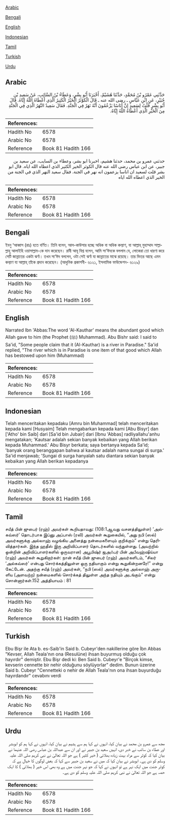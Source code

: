 [Arabic](#arabic)

[Bengali](#bengali)

[English](#english)

[Indonesian](#indonesian)

[Tamil](#tamil)

[Turkish](#turkish)

[Urdu](#urdu)

## Arabic


<div dir="rtl" lang="ar" style={{fontSize:'larger',backgroundColor:'#f8f9fa',padding:20}}>
حَدَّثَنِي عَمْرُو بْنُ مُحَمَّدٍ، حَدَّثَنَا هُشَيْمٌ، أَخْبَرَنَا أَبُو بِشْرٍ، وَعَطَاءُ بْنُ السَّائِبِ، عَنْ سَعِيدِ بْنِ جُبَيْرٍ، عَنِ ابْنِ عَبَّاسٍ ـ رضى الله عنه ـ قَالَ الْكَوْثَرُ الْخَيْرُ الْكَثِيرُ الَّذِي أَعْطَاهُ اللَّهُ إِيَّاهُ‏.‏ قَالَ أَبُو بِشْرٍ قُلْتُ لِسَعِيدٍ إِنَّ أُنَاسًا يَزْعُمُونَ أَنَّهُ نَهَرٌ فِي الْجَنَّةِ‏.‏ فَقَالَ سَعِيدٌ النَّهَرُ الَّذِي فِي الْجَنَّةِ مِنَ الْخَيْرِ الَّذِي أَعْطَاهُ اللَّهُ إِيَّاهُ‏.‏
</div>
<div style={{backgroundColor:'#f8f9fa',padding:20, marginBottom: 10}}><table> <thead> <tr> <th>References:</th> <th></th> </tr> </thead> <tbody><tr><td>Hadith No</td><td>6578</td></tr><tr><td>Arabic No</td><td>6578</td></tr><tr><td>Reference</td><td>Book 81 Hadith 166</td></tr></tbody></table></div>


<div dir="rtl" lang="ar" style={{fontSize:'larger',backgroundColor:'#f8f9fa',padding:20}}>
حدثني عمرو بن محمد، حدثنا هشيم، اخبرنا ابو بشر، وعطاء بن السايب، عن سعيد بن جبير، عن ابن عباس رضى الله عنه قال الكوثر الخير الكثير الذي اعطاه الله اياه. قال ابو بشر قلت لسعيد ان اناسا يزعمون انه نهر في الجنة. فقال سعيد النهر الذي في الجنة من الخير الذي اعطاه الله اياه
</div>
<div style={{backgroundColor:'#f8f9fa',padding:20, marginBottom: 10}}><table> <thead> <tr> <th>References:</th> <th></th> </tr> </thead> <tbody><tr><td>Hadith No</td><td>6578</td></tr><tr><td>Arabic No</td><td>6578</td></tr><tr><td>Reference</td><td>Book 81 Hadith 166</td></tr></tbody></table></div>

## Bengali


<div dir="ltr" lang="bn" style={{fontSize:'larger',backgroundColor:'#f8f9fa',padding:20}}>
ইবনু ‘আব্বাস (রাঃ) হতে বর্ণিত। তিনি বলেন, আল-কাউসার হচ্ছে অধিক বা অধিক কল্যাণ, যা আল্লাহ্ মুহাম্মাদ সাল্লাল্লাহু আলাইহি ওয়াসাল্লাম-কে দান করেছেন। রাবী আবূ বিশ্র বলেন, আমি সা‘ঈদকে বললাম যে, লোকেরা তো ধারণা করে সেটি জান্নাতের একটা ঝর্ণা। তখন সা‘ঈদ বললেন, ওটা সেই ঝর্ণা যা জান্নাতের মাঝে রয়েছে। তার ভিতর আছে এমন কল্যাণ যা আল্লাহ্ তাঁকে প্রদান করেছেন। (আধুনিক প্রকাশনী- ৬১২১, ইসলামিক ফাউন্ডেশন- ৬১২৯)
</div>
<div style={{backgroundColor:'#f8f9fa',padding:20, marginBottom: 10}}><table> <thead> <tr> <th>References:</th> <th></th> </tr> </thead> <tbody><tr><td>Hadith No</td><td>6578</td></tr><tr><td>Arabic No</td><td>6578</td></tr><tr><td>Reference</td><td>Book 81 Hadith 166</td></tr></tbody></table></div>

## English


<div dir="ltr" lang="en" style={{fontSize:'larger',backgroundColor:'#f8f9fa',padding:20}}>
Narrated Ibn 'Abbas:The word 'Al-Kauthar' means the abundant good which Allah gave to him (the Prophet (ﷺ) Muhammad). Abu Bishr said: I said to Sa'id, "Some people claim that it (Al-Kauthar) is a river in Paradise." Sa'id replied, "The river which is in Paradise is one item of that good which Allah has bestowed upon him (Muhammad)
</div>
<div style={{backgroundColor:'#f8f9fa',padding:20, marginBottom: 10}}><table> <thead> <tr> <th>References:</th> <th></th> </tr> </thead> <tbody><tr><td>Hadith No</td><td>6578</td></tr><tr><td>Arabic No</td><td>6578</td></tr><tr><td>Reference</td><td>Book 81 Hadith 166</td></tr></tbody></table></div>

## Indonesian


<div dir="ltr" lang="id" style={{fontSize:'larger',backgroundColor:'#f8f9fa',padding:20}}>
Telah menceritakan kepadaku [Amru bin Muhammad] telah menceritakan kepada kami [Husyaim] Telah mengabarkan kepada kami [Abu Bisyr] dan ['Atho' bin Saib] dari [Sa'id bin Jubair] dari [Ibnu 'Abbas] radliyallahu'anhu mengatakan; 'Kautsar adalah sekian banyak kebaikan yang Allah berikan kepada Muhammad.' Abu Bisyr berkata; saya bertanya kepada Sa'id; 'banyak orang beranggapan bahwa al kautsar adalah nama sungai di surga.' Sa'id menjawab; 'Sungai di surga hanyalah satu diantara sekian banyak kebaikan yang Allah berikan kepadanya
</div>
<div style={{backgroundColor:'#f8f9fa',padding:20, marginBottom: 10}}><table> <thead> <tr> <th>References:</th> <th></th> </tr> </thead> <tbody><tr><td>Hadith No</td><td>6578</td></tr><tr><td>Arabic No</td><td>6578</td></tr><tr><td>Reference</td><td>Book 81 Hadith 166</td></tr></tbody></table></div>

## Tamil


<div dir="ltr" lang="ta" style={{fontSize:'larger',backgroundColor:'#f8f9fa',padding:20}}>
சயீத் பின் ஜுபைர் (ரஹ்) அவர்கள் கூறியதாவது: (108:1ஆவது வசனத்திலுள்ள) ‘அல்கவ்ஸர்’ தொடர்பாக இப்னு அப்பாஸ் (ரலி) அவர்கள் கூறுகையில், “அது நபி (ஸல்) அவர்களுக்கு அல்லாஹ் வழங்கிய அனைத்து நன்மைகளையும் குறிக்கும்” என்று தெரிவித்தார்கள். இந்த ஹதீஸ் இரு அறிவிப்பாளர் தொடர்களில் வந்துள்ளது. (அவற்றில் ஒன்றின் அறிவிப்பாளர்களில் ஒருவரான) அபூபிஷ்ர் ஜஅஃபர் பின் அபீவஹ்ஷிய்யா (ரஹ்) அவர்கள் கூறுகிறார்கள்: நான் சயீத் பின் ஜுபைர் (ரஹ்) அவர்களிடம், “சிலர் ‘அல்கவ்ஸர்’ என்பது சொர்க்கத்திலுள்ள ஒரு நதியாகும் என்று கூறுகின்றனரே!” என்று கேட்டேன். அதற்கு சயீத் (ரஹ்) அவர்கள், “நபி (ஸல்) அவர்களுக்கு அல்லாஹ் அருளிய (அளவற்ற) நன்மைகளில் சொர்க்கத் திலுள்ள அந்த நதியும் அடங்கும்” என்று சொன்னார்கள்.152 அத்தியாயம் : 81
</div>
<div style={{backgroundColor:'#f8f9fa',padding:20, marginBottom: 10}}><table> <thead> <tr> <th>References:</th> <th></th> </tr> </thead> <tbody><tr><td>Hadith No</td><td>6578</td></tr><tr><td>Arabic No</td><td>6578</td></tr><tr><td>Reference</td><td>Book 81 Hadith 166</td></tr></tbody></table></div>

## Turkish


<div dir="ltr" lang="tr" style={{fontSize:'larger',backgroundColor:'#f8f9fa',padding:20}}>
Ebu Bişr ile Ata b. es-Saib'in Said b. Cubeyr'den nakillerine göre İbn Abbas "Kevser, Allah Teala'nın ona (Resulüne) ihsan buyurmuş olduğu çok hayırdır" demiştir. Ebu Bişr dedi ki: Ben Said b. Cubeyr'e "Birçok kimse, kevserin cennette bir nehir olduğunu söylüyorlar" dedim. Bunun üzerine Said b. Cubeyr "Cennetteki o nehir de Allah Teala'nın ona ihsan buyurduğu hayırdandır" cevabını verdi
</div>
<div style={{backgroundColor:'#f8f9fa',padding:20, marginBottom: 10}}><table> <thead> <tr> <th>References:</th> <th></th> </tr> </thead> <tbody><tr><td>Hadith No</td><td>6578</td></tr><tr><td>Arabic No</td><td>6578</td></tr><tr><td>Reference</td><td>Book 81 Hadith 166</td></tr></tbody></table></div>

## Urdu


<div dir="rtl" lang="ur" style={{fontSize:'larger',backgroundColor:'#f8f9fa',padding:20}}>
مجھ سے عمرو بن محمد نے بیان کیا، انہوں نے کہا ہم سے ہشیم نے بیان کیا، انہوں نے کہا ہم کو ابوبشر اور عطاء بن سائب نے خبر دی، انہیں سعید بن جبیر نے اور ان سے عبداللہ بن عباس رضی اللہ عنہما نے بیان کیا کہ کوثر سے مراد بہت زیادہ بھلائی ( خیر کثیر ) ہے جو اللہ تعالیٰ نے نبی کریم صلی اللہ علیہ وسلم کو دی ہے۔ ابوبشر نے بیان کیا کہ میں نے سعید بن جبیر سے کہا کہ بعض لوگوں کا خیال ہے کہ کوثر جنت میں ایک نہر ہے تو انہوں نے کہا کہ جو نہر جنت میں ہے وہ بھی اس خیر ( بھلائی ) کا ایک حصہ ہے جو اللہ تعالیٰ نے نبی کریم صلی اللہ علیہ وسلم کو دی ہے۔
</div>
<div style={{backgroundColor:'#f8f9fa',padding:20, marginBottom: 10}}><table> <thead> <tr> <th>References:</th> <th></th> </tr> </thead> <tbody><tr><td>Hadith No</td><td>6578</td></tr><tr><td>Arabic No</td><td>6578</td></tr><tr><td>Reference</td><td>Book 81 Hadith 166</td></tr></tbody></table></div>